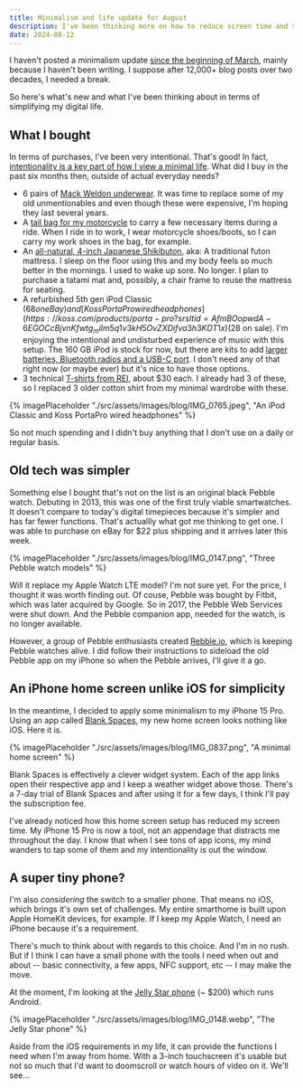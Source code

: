 ```yaml
---
title: Minimalism and life update for August
description: I've been thinking more on how to reduce screen time and simplify my digital needs when not at home. Here's where I'm at.
date: 2024-08-12
---
```


I haven't posted a minimalism update [since the beginning of March](https://myconscious.stream/blog/Minimalism-activity-check-for-February/), mainly because I haven't been writing. I suppose after 12,000+ blog posts over two decades, I needed a break.

So here's what's new and what I've been thinking about in terms of simplifying my digital life.

## What I bought

In terms of purchases, I've been very intentional. That's good! In fact, [intentionality is a key part of how I view a minimal life](https://myconscious.stream/blog/Maximum-Minimalism-for-2024/). What did I buy in the past six months then, outside of actual everyday needs?

- 6 pairs of [Mack Weldon underwear](https://mackweldon.com/products/18-hour-jersey-boxer-briefs-solid-grey-heather?syclid=ba6847b1-2821-4bc9-9b9e-b144b1507750&variant=39319573168241). It was time to replace some of my old unmentionables and even though these were expensive, I'm hoping they last several years.
- A [tail bag for my motorcycle](https://www.revzilla.com/motorcycle/ogio-tail-bag-20?utm_campaign=order_confirmation&utm_content=Product&utm_medium=email&utm_source=RevZilla&sku_id=10103386) to carry a few necessary items during a ride. When I ride in to work, I wear motorcycle shoes/boots, so I can carry my work shoes in the bag, for example.
- An [all-natural, 4-inch Japanese Shikibuton](https://jlifeinternational.com/products/j-life-shikifuton?variant=7084498321459), aka: A traditional futon mattress. I sleep on the floor using this and my body feels so much better in the mornings. I used to wake up sore. No longer. I plan to purchase a tatami mat and, possibly, a chair frame to reuse the mattress for seating.
- A refurbished 5th gen iPod Classic ($68 on eBay) and [Koss PortaPro wired headphones](https://koss.com/products/porta-pro?srsltid=AfmBOopwdA-6EGOCcBjvnKfwtg_milm5q1v3kH5OvZXDifva3h3KDT1x) ($28 on sale). I'm enjoying the intentional and undisturbed experience of music with this setup. The 160 GB iPod is stock for now, but there are kits to add [larger batteries, Bluetooth radios and a USB-C port](https://moonlit.market). I don't need any of that right now (or maybe ever) but it's nice to have those options.
- 3 technical [T-shirts from REI](https://www.rei.com/product/153828/rei-co-op-lightweight-base-layer-crew-top-mens), about $30 each. I already had 3 of these, so I replaced 3 older cotton shirt from my minimal wardrobe with these.

{% imagePlaceholder "./src/assets/images/blog/IMG_0765.jpeg", "An iPod Classic and Koss PortaPro wired headphones" %}


So not much spending and I didn't buy anything that I don't use on a daily or regular basis.

## Old tech was simpler

Something else I bought that's not on the list is an original black Pebble watch. Debuting in 2013, this was one of the first truly viable smartwatches. It doesn't compare to today's digital timepieces because it's simpler and has far fewer functions. That's actuallly what got me thinking to get one. I was able to purchase on eBay for $22 plus shipping and it arrives later this week.

{% imagePlaceholder "./src/assets/images/blog/IMG_0147.png", "Three Pebble watch models" %}

Will it replace my Apple Watch LTE model? I'm not sure yet. For the price, I thought it was worth finding out. Of couse, Pebble was bought by Fitbit, which was later acquired by Google. So in 2017, the Pebble Web Services were shut down. And the Pebble companion app, needed for the watch, is no longer available.

However, a group of Pebble enthusiasts created [Rebble.io](https://rebble.io), which is keeping Pebble watches alive. I did follow their instructions to sideload the old Pebble app on my iPhone so when the Pebble arrives, I'll give it a go.

## An iPhone home screen unlike iOS for simplicity

In the meantime, I decided to apply some minimalism to my iPhone 15 Pro. Using an app called [Blank Spaces](https://www.blankspaces.app), my new home screen looks nothing like iOS. Here it is.

{% imagePlaceholder "./src/assets/images/blog/IMG_0837.png", "A minimal home screen" %}

Blank Spaces is effectively a clever widget system. Each of the app links open their respective app and I keep a weather widget above those. There's a 7-day trial of Blank Spaces and after using it for a few days, I think I'll pay the subscription fee. 

I've already noticed how this home screen setup has reduced my screen time. My iPhone 15 Pro is now a tool, not an appendage that distracts me throughout the day. I know that when I see tons of app icons, my mind wanders to tap some of them and my intentionality is out the window.

## A super tiny phone?

I'm also _considering_ the switch to a smaller phone. That means no iOS, which brings it's own set of challenges. My entire smarthome is built upon Apple HomeKit devices, for example. If I keep my Apple Watch, I need an iPhone because it's a requirement.

There's much to think about with regards to this choice. And I'm in no rush. But if I think I can have a small phone with the tools I need when out and about -- basic connectivity, a few apps, NFC support, etc -- I may make the move. 

At the moment, I'm looking at the [Jelly Star phone](https://www.unihertz.com/products/jelly-star?srsltid=AfmBOopE-i00xUEgzht0HUEdNjGm_BM8NQzILdLzW5FvcMTRAcvSIFb4d) (~ $200) which runs Android. 

{% imagePlaceholder "./src/assets/images/blog/IMG_0148.webp", "The Jelly Star phone" %}

Aside from the iOS requirements in my life, it can provide the functions I need when I'm away from home. With a 3-inch touchscreen it's usable but not so much that I'd want to doomscroll or watch hours of video on it. We'll see...

